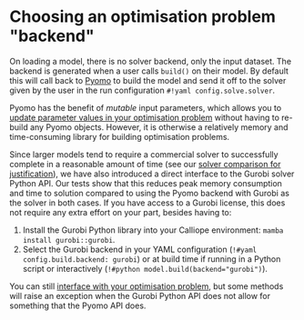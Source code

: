 
# Choosing an optimisation problem "backend"

On loading a model, there is no solver backend, only the input dataset.
The backend is generated when a user calls `build()` on their model.
By default this will call back to [Pyomo](https://www.pyomo.org/) to build the model and send it off to the solver given by the user in the run configuration `#!yaml config.solve.solver`.

Pyomo has the benefit of _mutable_ input parameters, which allows you to [update parameter values in your optimisation problem](backend_interface.md) without having to re-build any Pyomo objects.
However, it is otherwise a relatively memory and time-consuming library for building optimisation problems.

Since larger models tend to require a commercial solver to successfully complete in a reasonable amount of time (see our [solver comparison for justification](solver.md)), we have also introduced a direct interface to the Gurobi solver Python API.
Our tests show that this reduces peak memory consumption and time to solution compared to using the Pyomo backend with Gurobi as the solver in both cases.
If you have access to a Gurobi license, this does not require any extra effort on your part, besides having to:

1. Install the Gurobi Python library into your Calliope environment: `mamba install gurobi::gurobi`.
1. Select the Gurobi backend in your YAML configuration (`!#yaml config.build.backend: gurobi`) or at build time if running in a Python script or interactively (`!#python model.build(backend="gurobi")`).

You can still [interface with your optimisation problem](backend_interface.md), but some methods will raise an exception when the Gurobi Python API does not allow for something that the Pyomo API does.